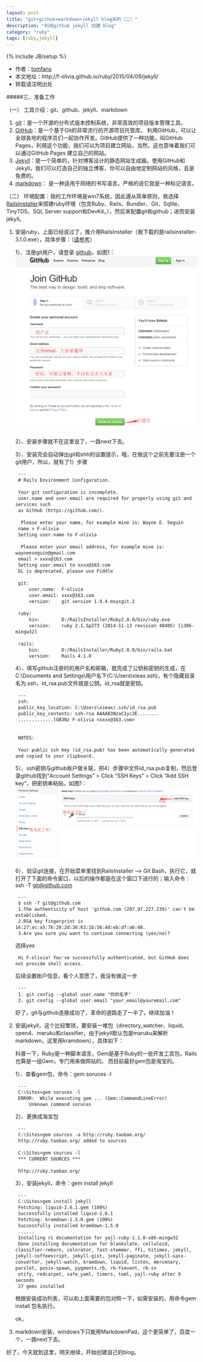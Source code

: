 ```yaml
---
layout: post
title: "git+github+markdown+jekyll blog系列（二）"
description: "利用github jekyll 创建 blog"
category: "ruby"
tags: [ruby,jekyll]
---
```

{% include JB/setup %}

<ul>
    <li>作者：<a href="http://weibo.com/Polivia" target="blank">tomfans</a></li>
    <li>本文地址：http://f-olivia.github.io/ruby/2015/04/09/jekyll/</li>
    <li>转载请注明出处</li>
</ul>

#####三、准备工作

（一） 工具介绍：git、github、jekyll、markdown

1. [git](http://git-scm.com/)：是一个开源的分布式版本控制系统，非常高效的项目版本管理工具。
2. [GitHub](https://github.com/)：是一个基于Git的非常流行的开源项目托管库。 利用GitHub，可以让全球各地的程序员们一起协作开发。GitHub提供了一种功能，叫GitHub Pages，利用这个功能，我们可以为项目建立网站，当然，这也意味着我们可以通过GitHub Pages 建立自己的网站。
3. [Jekyll](http://jekyllrb.com/)：是一个简单的，针对博客设计的静态网站生成器。使用GitHub和Jekyll，我们可以打造自己的独立博客，你可以自由地定制网站的风格，且是免费的。
4. [markdown](http://wowubuntu.com/markdown/)： 是一种适用于网络的书写语言。严格的说它就是一种标记语言。

（二） 环境配置：我的工作环境是win7系统，因此遵从简单原则，我选择 [RailsInstaller](http://rubyinstaller.org/downloads/)来搭建ruby环境（包含Ruby、Rails、Bundler、Git、Sqlite、TinyTDS、SQL Server support和DevKit。），然后来配置git和github；进而安装jekyll。

1. 安装ruby，上面已经说过了，推介用RailsInstaller（我下载的是railsinstaller-3.1.0.exe），具体步骤：（[请参考](http://www.cnblogs.com/tambor/archive/2011/12/25/rails_anzhuang_railsinstaller.html)）


	1）、注册git用户，请登录 [github](https://github.com/join)，如图1：
	![Alt text](/assets/blog-images/20150410125928.png)

	2）、安装步骤就不在这里说了，一路next下去。
	
	3）、安装完会自动弹出git和shh的设置提示，哦，在做这个之前先要注册一个git用户，所以，就有了1）步骤
		
		---
		# Rails Environment Configuration.

		Your git configuration is incomplete.
		user.name and user.email are required for properly using git and services such
		as GitHub (https://github.com/).
		
		 Please enter your name, for example mine is: Wayne E. Seguin
		name > F-olivia
		Setting user.name to F-olivia
		
		 Please enter your email address, for example mine is: wayneeseguin@gmail.com
		email > xxxx@163.com
		Setting user.email to xxxx@163.com
		DL is deprecated, please use Fiddle
		
		git:
			user.name:  F-olivia
			user.email: xxxx@163.com
			version:    git version 1.9.4.msysgit.2

		ruby:
			bin:        D:/RailsInstaller/Ruby2.0.0/bin/ruby.exe
			version:    ruby 2.1.5p273 (2014-11-13 revision 48405) [i386-mingw32]

		rails:
			bin:        D:/RailsInstaller/Ruby2.0.0/bin/rails.bat
			version:    Rails 4.1.8
	
	4）、填写github注册时的用户名和邮箱，就完成了公钥和密钥的生成，在C:\Documents and Settings\用户名下(C:\Users\xieax\.ssh)，有个隐藏目录名为.ssh，id_rsa.pub文件就是公钥，id_rsa就是密钥。
	
		---
		ssh:
		public_key_location: C:\Users\xieax/.ssh/id_rsa.pub
		public_key_contents: ssh-rsa AAAAB3NzaC1yc2E........
		.............lGB3Nz F-olivia <xxxx@163.com>


		NOTES:
  		
		Your public ssh key (id_rsa.pub) has been automatically generated and copied to your clipboard.
	
	5）、ssh密钥与github账户做关联，把4）步骤中文件id_rsa.pub复制，然后登录github找到“Account Settings” > Click “SSH Keys” > Click “Add SSH key”，把密钥串粘贴，如图1：
	![Alt text](/assets/blog-images/20150410134022.png)
	
	6）、验证git连接，在开始菜单里找到RailsInstaller –> Git Bash，执行它，就打开了下面的命令窗口，以后的操作都是在这个窗口下进行的；输入命令：ssh -T git@github.com
	
		---
		$ ssh -T git@github.com
		1.The authenticity of host 'github.com (207.97.227.239)' can't be established.
		2.RSA key fingerprint is 16:27:ac:a5:76:28:2d:36:63:1b:56:4d:eb:df:a6:48.
		3.Are you sure you want to continue connecting (yes/no)?

	选择yes
		
		Hi F-olivia! You've successfully authenticated, but GitHub does not provide shell access.

	后续设置账户信息，看个人意愿了，我没有做这一步
		
		---
		1. git config --global user.name "你的名字"
		2. git config --global user.email "your_email@youremail.com"

	好了，git与github连接成功了，革命的道路走了一半了，继续加油！	

2. 安装jekyll，这个比较繁琐，要安装一堆包（directory_watcher、liquid、open4、maruku和classifier，由于jekyll默认包是maruku来解析markdown，这里用kramdown），具体如下：
	
	科普一下，Ruby是一种脚本语言，Gem是基于Ruby的一些开发工具包，Rails也算是一组Gem，专门用来做网站的。 而目前最好gem包是淘宝的。
	
	1）、查看gem包，命令：gem soruces -l
		
		---
		C:\Sites>gem soruces -l
		ERROR:  While executing gem ... (Gem::CommandLineError)
    		Unknown command soruces
	
	2）、更换成淘宝包

		---	
		C:\Sites>gem sources -a http://ruby.taobao.org/
		http://ruby.taobao.org/ added to sources
		
		C:\Sites>gem sources -l
		*** CURRENT SOURCES ***
		
		http://ruby.taobao.org/

	3）、安装jekyll，命令：gem install jekyll
		
		---
		C:\Sites>gem install jekyll
		Fetching: liquid-2.6.1.gem (100%)
		Successfully installed liquid-2.6.1
		Fetching: kramdown-1.5.0.gem (100%)
		Successfully installed kramdown-1.5.0
		......
		Installing ri documentation for yajl-ruby-1.1.0-x86-mingw32
		Done installing documentation for blankslate, celluloid, classifier-reborn, colorator, fast-stemmer, ffi, hitimes, jekyll, jekyll-coffeescript, jekyll-gist, jekyll-paginate, jekyll-sass-converter, jekyll-watch, kramdown, liquid, listen, mercenary, parslet, posix-spawn, pygments.rb, rb-fsevent, rb-in
		otify, redcarpet, safe_yaml, timers, toml, yajl-ruby after 9 seconds
		27 gems installed

	根据安装成功列表，可以和上面需要的包对照一下，如需安装的，用命令gem install 包名执行。

	ok，
		
3. markdown安装，windows下只能用MarkdownPad，这个更简单了，百度一个，一路next下去。

好了，今天就到这里，明天继续，开始创建自己的blog。
